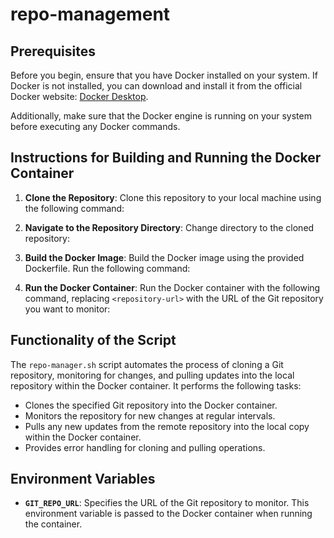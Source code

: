 # repo-management

## Prerequisites

Before you begin, ensure that you have Docker installed on your system. If Docker is not installed, you can download and install it from the official Docker website: [Docker Desktop](https://www.docker.com/products/docker-desktop).

Additionally, make sure that the Docker engine is running on your system before executing any Docker commands.

## Instructions for Building and Running the Docker Container

1. **Clone the Repository**: Clone this repository to your local machine using the following command:

2. **Navigate to the Repository Directory**: Change directory to the cloned repository:

3. **Build the Docker Image**: Build the Docker image using the provided Dockerfile. Run the following command:

4. **Run the Docker Container**: Run the Docker container with the following command, replacing `<repository-url>` with the URL of the Git repository you want to monitor:

## Functionality of the Script

The `repo-manager.sh` script automates the process of cloning a Git repository, monitoring for changes, and pulling updates into the local repository within the Docker container. It performs the following tasks:

- Clones the specified Git repository into the Docker container.
- Monitors the repository for new changes at regular intervals.
- Pulls any new updates from the remote repository into the local copy within the Docker container.
- Provides error handling for cloning and pulling operations.

## Environment Variables

- **`GIT_REPO_URL`**: Specifies the URL of the Git repository to monitor. This environment variable is passed to the Docker container when running the container.



